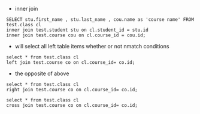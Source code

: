 
* inner join

```
SELECT stu.first_name , stu.last_name , cou.name as 'course name' FROM test.class cl
inner join test.student stu on cl.student_id = stu.id 
inner join test.course cou on cl.course_id = cou.id;
```

 
* will select all left table items whether or not nmatch conditions
```
select * from test.class cl
left join test.course co on cl.course_id= co.id; 
```

* the opposite of above
```
select * from test.class cl
right join test.course co on cl.course_id= co.id;
```

```
select * from test.class cl
cross join test.course co on cl.course_id= co.id;
```
